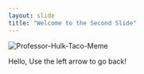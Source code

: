 ```yaml
---
layout: slide
title: "Welcome to the Second Slide"
---
```

![Professor-Hulk-Taco-Meme](https://user-images.githubusercontent.com/81395135/113057100-7ecab080-9161-11eb-9193-a584232a2cf9.jpg)

Hello,
Use the left arrow to go back!
